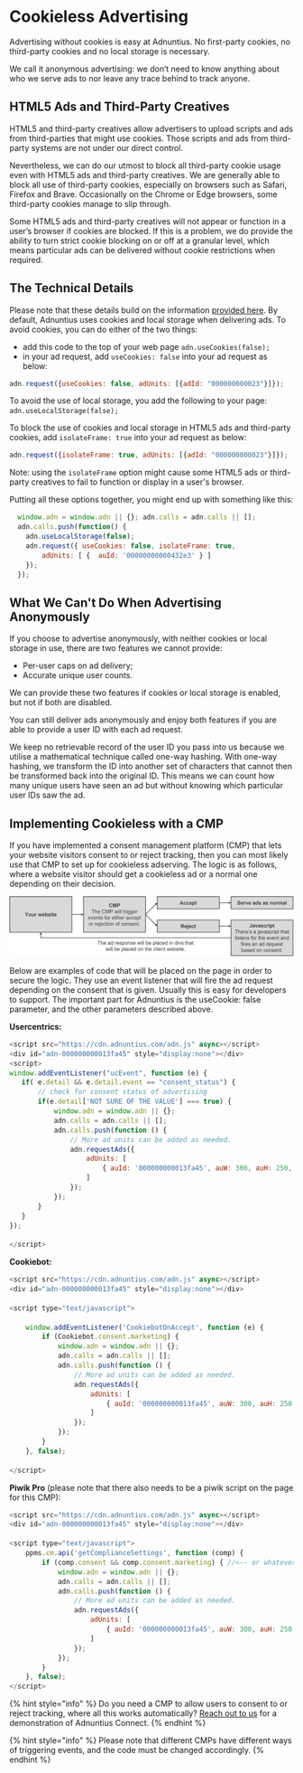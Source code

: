 # Cookieless Advertising

Advertising without cookies is easy at Adnuntius. No first-party cookies, no third-party cookies and no local storage is necessary.

We call it anonymous advertising: we don’t need to know anything about who we serve ads to nor leave any trace behind to track anyone.

## HTML5 Ads and Third-Party Creatives

HTML5 and third-party creatives allow advertisers to upload scripts and ads from third-parties that might use cookies. Those scripts and ads from third-party systems are not under our direct control.

Nevertheless, we can do our utmost to block all third-party cookie usage even with HTML5 ads and third-party creatives. We are generally able to block all use of third-party cookies, especially on browsers such as Safari, Firefox and Brave. Occasionally on the Chrome or Edge browsers, some third-party cookies manage to slip through.

Some HTML5 ads and third-party creatives will not appear or function in a user’s browser if cookies are blocked. If this is a problem, we do provide the ability to turn strict cookie blocking on or off at a granular level, which means particular ads can be delivered without cookie restrictions when required.

## The Technical Details

Please note that these details build on the information [provided here](intro/). By default, Adnuntius uses cookies and local storage when delivering ads. To avoid cookies, you can do either of the two things:

* add this code to the top of your web page `adn.useCookies(false);`
* in your ad request, add `useCookies: false` into your ad request as below:

```javascript
adn.request({useCookies: false, adUnits: [{adId: "000000000023"}]});
```

To avoid the use of local storage, you add the following to your page: `adn.useLocalStorage(false);`

To block the use of cookies and local storage in HTML5 ads and third-party cookies, add `isolateFrame: true` into your ad request as below:

```javascript
adn.request({isolateFrame: true, adUnits: [{adId: "000000000023"}]});
```

Note: using the `isolateFrame` option might cause some HTML5 ads or third-party creatives to fail to function or display in a user's browser.

Putting all these options together, you might end up with something like this:

```javascript
  window.adn = window.adn || {}; adn.calls = adn.calls || [];
  adn.calls.push(function() {
    adn.useLocalStorage(false);
    adn.request({ useCookies: false, isolateFrame: true,
        adUnits: [ {  auId: '00000000000432e3' } ]
    });
  });
```

## What We Can't Do When Advertising Anonymously

If you choose to advertise anonymously, with neither cookies or local storage in use, there are two features we cannot provide:

* Per-user caps on ad delivery;
* Accurate unique user counts.

We can provide these two features if cookies or local storage is enabled, but not if both are disabled.

You can still deliver ads anonymously and enjoy both features if you are able to provide a user ID with each ad request.

We keep no retrievable record of the user ID you pass into us because we utilise a mathematical technique called one-way hashing. With one-way hashing, we transform the ID into another set of characters that cannot then be transformed back into the original ID. This means we can count how many unique users have seen an ad but without knowing which particular user IDs saw the ad.

## Implementing Cookieless with a CMP

If you have implemented a consent management platform \(CMP\) that lets your website visitors consent to or reject tracking, then you can most likely use that CMP to set up for cookieless adserving. The logic is as follows, where a website visitor should get a cookieless ad or a normal one depending on their decision. 

![User journey from a user enters your website to an ad is shown.](../../.gitbook/assets/cmp-process.png)

Below are examples of code that will be placed on the page in order to secure the logic. They use an event listener that will fire the ad request depending on the consent that is given. Usually this is easy for developers to support. The important part for Adnuntius is the useCookie: false parameter, and the other parameters described above.

**Usercentrics:** 

```javascript
<script src="https://cdn.adnuntius.com/adn.js" async></script>
<div id="adn-000000000013fa45" style="display:none"></div>
<script>
window.addEventListener("ucEvent", function (e) {   
   if( e.detail && e.detail.event == "consent_status") {
       // check for consent status of advertising
       if(e.detail['NOT SURE OF THE VALUE'] === true) {
           window.adn = window.adn || {};
           adn.calls = adn.calls || [];
           adn.calls.push(function () {
               // More ad units can be added as needed.
               adn.requestAds({
                   adUnits: [
                       { auId: '000000000013fa45', auW: 300, auH: 250, useCookies: false }
                   ]
               });
           });
       }
   }
});

</script>

```

**Cookiebot:** 

```javascript
<script src="https://cdn.adnuntius.com/adn.js" async></script>
<div id="adn-000000000013fa45" style="display:none"></div>

<script type="text/javascript">

	window.addEventListener('CookiebotOnAccept', function (e) {
		if (Cookiebot.consent.marketing) {
			window.adn = window.adn || {};
			adn.calls = adn.calls || [];
			adn.calls.push(function () {
				// More ad units can be added as needed.
				adn.requestAds({
					adUnits: [
						{ auId: '000000000013fa45', auW: 300, auH: 250, useCookies: false }
					]
				});
			});
		}
	}, false);

</script>
```

**Piwik Pro** \(please note that there also needs to be a piwik script on the page for this CMP\): 

```javascript
<script src="https://cdn.adnuntius.com/adn.js" async></script>
<div id="adn-000000000013fa45" style="display:none"></div>

<script type="text/javascript">
	ppms.cm.api('getComplianceSettings', function (comp) {
		if (comp.consent && comp.consent.marketing) { //<-- or whatever consent you are looking for
			window.adn = window.adn || {};
			adn.calls = adn.calls || [];
			adn.calls.push(function () {
				// More ad units can be added as needed.
				adn.requestAds({
					adUnits: [
						{ auId: '000000000013fa45', auW: 300, auH: 250, useCookies: false }
					]
				});
			});
		}
	}, false);
</script>
```

{% hint style="info" %}
Do you need a CMP to allow users to consent to or reject tracking, where all this works automatically? [Reach out to us](https://adnuntius.com/contact) for a demonstration of Adnuntius Connect.
{% endhint %}

{% hint style="info" %}
Please note that different CMPs have different ways of triggering events, and the code must be changed accordingly.
{% endhint %}

